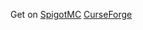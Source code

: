 Get on
[SpigotMC](https://www.spigotmc.org/resources/nosquids-river-biome.87367/)
[CurseForge](https://www.curseforge.com/minecraft/bukkit-plugins/nosquids-river-biome)
